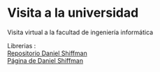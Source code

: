 # Visita a la universidad
Visita virtual a la facultad de ingeniería informática

Librerias :</br>
<a href="https://github.com/shiffman/OpenKinect-for-Processing">Repositorio Daniel Shiffman</a><br/>
<a href="http://shiffman.net/p5/kinect/">Página de Daniel Shiffman</a>
